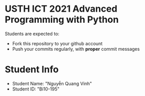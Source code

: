 USTH ICT 2021 Advanced Programming with Python
=====================================================

Students are expected to:
* Fork this repository to your github account
* Push your commits regularly, with **proper** commit messages


Student Info
=========================

* Student Name: "Nguyễn Quang Vinh"
* Student ID: "Bi10-195"

